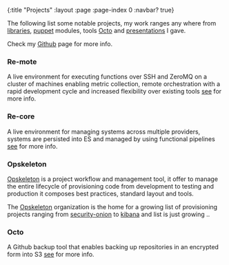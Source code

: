 {:title "Projects"
 :layout :page
 :page-index 0
 :navbar? true}


The following list some notable projects, my work ranges any where from [libraries](https://github.com/narkisr/substantiation), [puppet](https://github.com/orgs/pulling-strings/dashboard)  modules, tools [Octo](https://github.com/narkisr/octo) and [presentations](https://github.com/re-ops/re-tro) I gave.

Check  my [Github](https://github.com/narkisr) page for more info.

 <div class="row">
   <div class="col-md-4"><h3>Re-mote</h3> <p> A live environment for executing functions over SSH and ZeroMQ on a cluster of machines enabling metric collection, remote orchestration with a rapid development cycle and increased flexibility over existing tools <a href="https://github.com/re-ops/re-mote">see</a> for more info.</p></div> 

   <div class="col-md-4">
   <h3>Re-core</h3>
   <p> A live environment for managing systems across multiple providers, systems are persisted into ES and managed by using functional pipelines <a href="https://github.com/re-ops/re-core">see</a>
   for more info.</p>
   </div>

  <div class="col-md-4">
  <h3>Opskeleton</h3>
  <p><a href="https://github.com/opskeleton/opskeleton">Opskeleton</a> is a project workflow and management tool, it offer to manage the entire lifecycle of provisioning code from development to testing and production it composes best practices, standard layout and tools.

 The [Opskeleton](https://github.com/opskeleton) organization is the home for a growing list of provisioning projects ranging from [security-onion](https://github.com/opskeleton/security-onion-sandbox) to [kibana](https://github.com/opskeleton/kibana-sandbox) and list is just growing ..
  </p>
 </div>

   <div class="col-md-4">
   <h3>Octo</h3>
   <p> A Github backup tool that enables backing up repositories in an encrypted form into S3 <a href="https://github.com/narkisr/octo">see</a>
   for more info.</p>
   </div>


 </div>


